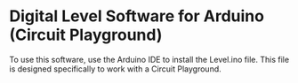 
# Digital Level Software for Arduino (Circuit Playground)

To use this software, use the Arduino IDE to install the Level.ino file. This file is designed specifically to work with a Circuit Playground.
